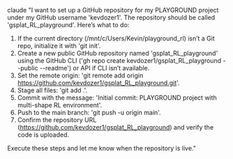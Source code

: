 claude "I want to set up a GitHub repository for my PLAYGROUND project under my GitHub username 'kevdozer1'. The repository should be called 'gsplat_RL_playground'. Here’s what to do:

1. If the current directory (/mnt/c/Users/Kevin/playground_rl) isn’t a Git repo, initialize it with 'git init'.
2. Create a new public GitHub repository named 'gsplat_RL_playground' using the GitHub CLI ('gh repo create kevdozer1/gsplat_RL_playground --public --readme') or API if CLI isn’t available.
3. Set the remote origin: 'git remote add origin https://github.com/kevdozer1/gsplat_RL_playground.git'.
4. Stage all files: 'git add .'.
5. Commit with the message: 'Initial commit: PLAYGROUND project with multi-shape RL environment'.
6. Push to the main branch: 'git push -u origin main'.
7. Confirm the repository URL (https://github.com/kevdozer1/gsplat_RL_playground) and verify the code is uploaded.

Execute these steps and let me know when the repository is live."